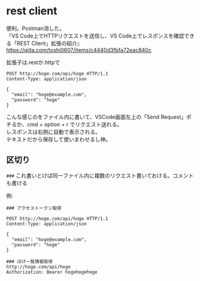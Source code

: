 # rest client
便利。Postman消した。  
『VS Code上でHTTPリクエストを送信し、VS Code上でレスポンスを確認できる「REST Client」拡張の紹介』  
https://qiita.com/toshi0607/items/c4440d3fbfa72eac840c

拡張子は.restか.httpで
```
POST http://hoge.com/api/hoge HTTP/1.1
Content-Type: application/json

{
  "email": "hoge@example.com",
  "password": "hoge"
}
```
こんな感じのをファイル内に書いて、VSCode画面左上の「Send Request」ポチるか、cmd + option + r でリクエスト送れる。  
レスポンスは右側に自動で表示される。  
テキストだから保存して使いまわせるし神。

## 区切り
`###` これ書いとけば同一ファイル内に複数のリクエスト書いておける。コメントも書ける

例:
```
### アクセストークン取得

POST http://hoge.com/api/hoge HTTP/1.1
Content-Type: application/json

{
  "email": "hoge@example.com",
  "password": "hoge"
}

### ほげ一覧情報取得
http://hoge.com/api/hoge
Authorization: Bearer hogehogehoge

```
